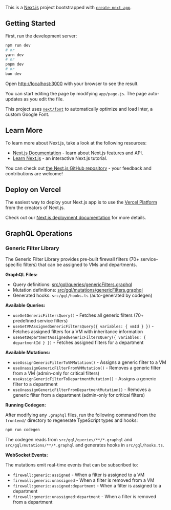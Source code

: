 This is a [Next.js](https://nextjs.org/) project bootstrapped with [`create-next-app`](https://github.com/vercel/next.js/tree/canary/packages/create-next-app).

## Getting Started

First, run the development server:

```bash
npm run dev
# or
yarn dev
# or
pnpm dev
# or
bun dev
```

Open [http://localhost:3000](http://localhost:3000) with your browser to see the result.

You can start editing the page by modifying `app/page.js`. The page auto-updates as you edit the file.

This project uses [`next/font`](https://nextjs.org/docs/basic-features/font-optimization) to automatically optimize and load Inter, a custom Google Font.

## Learn More

To learn more about Next.js, take a look at the following resources:

- [Next.js Documentation](https://nextjs.org/docs) - learn about Next.js features and API.
- [Learn Next.js](https://nextjs.org/learn) - an interactive Next.js tutorial.

You can check out [the Next.js GitHub repository](https://github.com/vercel/next.js/) - your feedback and contributions are welcome!

## Deploy on Vercel

The easiest way to deploy your Next.js app is to use the [Vercel Platform](https://vercel.com/new?utm_medium=default-template&filter=next.js&utm_source=create-next-app&utm_campaign=create-next-app-readme) from the creators of Next.js.

Check out our [Next.js deployment documentation](https://nextjs.org/docs/deployment) for more details.

## GraphQL Operations

### Generic Filter Library

The Generic Filter Library provides pre-built firewall filters (70+ service-specific filters) that can be assigned to VMs and departments.

**GraphQL Files:**
- Query definitions: [src/gql/queries/genericFilters.graphql](src/gql/queries/genericFilters.graphql)
- Mutation definitions: [src/gql/mutations/genericFilters.graphql](src/gql/mutations/genericFilters.graphql)
- Generated hooks: `src/gql/hooks.ts` (auto-generated by codegen)

**Available Queries:**
- `useGetGenericFiltersQuery()` - Fetches all generic filters (70+ predefined service filters)
- `useGetVMAssignedGenericFiltersQuery({ variables: { vmId } })` - Fetches assigned filters for a VM with inheritance information
- `useGetDepartmentAssignedGenericFiltersQuery({ variables: { departmentId } })` - Fetches assigned filters for a department

**Available Mutations:**
- `useAssignGenericFilterToVMMutation()` - Assigns a generic filter to a VM
- `useUnassignGenericFilterFromVMMutation()` - Removes a generic filter from a VM (admin-only for critical filters)
- `useAssignGenericFilterToDepartmentMutation()` - Assigns a generic filter to a department
- `useUnassignGenericFilterFromDepartmentMutation()` - Removes a generic filter from a department (admin-only for critical filters)

**Running Codegen:**

After modifying any `.graphql` files, run the following command from the `frontend/` directory to regenerate TypeScript types and hooks:

```bash
npm run codegen
```

The codegen reads from `src/gql/queries/**/*.graphql` and `src/gql/mutations/**/*.graphql` and generates hooks in `src/gql/hooks.ts`.

**WebSocket Events:**

The mutations emit real-time events that can be subscribed to:
- `firewall:generic:assigned` - When a filter is assigned to a VM
- `firewall:generic:unassigned` - When a filter is removed from a VM
- `firewall:generic:assigned:department` - When a filter is assigned to a department
- `firewall:generic:unassigned:department` - When a filter is removed from a department
